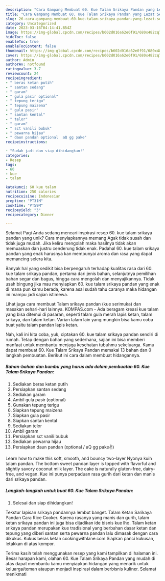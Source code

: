 ```yaml
---
description: "Cara Gampang Membuat 60. Kue Talam Srikaya Pandan yang Lezat Sekali, Sempurna"
title: "Cara Gampang Membuat 60. Kue Talam Srikaya Pandan yang Lezat Sekali, Sempurna"
slug: 26-cara-gampang-membuat-60-kue-talam-srikaya-pandan-yang-lezat-sekali-sempurna
category: Uncategorized
date: 2023-03-16T04:14:41.854Z
image: https://img-global.cpcdn.com/recipes/b602d016a62e0f91/680x482cq70/60-kue-talam-srikaya-pandan-foto-resep-utama.jpg
hideToc: false
enableToc: true
enableTocContent: false
thumbnail: https://img-global.cpcdn.com/recipes/b602d016a62e0f91/680x482cq70/60-kue-talam-srikaya-pandan-foto-resep-utama.jpg
cover: https://img-global.cpcdn.com/recipes/b602d016a62e0f91/680x482cq70/60-kue-talam-srikaya-pandan-foto-resep-utama.jpg
author: Admin
authorAv: notfound
ratingvalue: 3.7
reviewcount: 24
recipeingredient:
- " beras ketan putih"
- " santan sedang"
- " garam"
- " gula pasir optional"
- " tepung terigu"
- " tepung maizena"
- " gula pasir"
- " santan kental"
- " telor"
- " garam"
- " sct vanili bubuk"
- " pewarna hijau"
- " daun pandan optional  aQ gg pake"
recipeinstructions:

- "Sudah jadi dan siap dihidangkan!"
categories:
- Resep
tags:
- 60
- kue
- talam

katakunci: 60 kue talam 
nutrition: 250 calories
recipecuisine: Indonesian
preptime: "PT31M"
cooktime: "PT59M"
recipeyield: "3"
recipecategory: Dinner

---
```



Selamat Pagi Anda sedang mencari inspirasi resep 60. kue talam srikaya pandan yang unik? Cara menyiapkannya memang Agak tidak susah dan tidak juga mudah. Jika keliru mengolah maka hasilnya tidak akan memuaskan dan justru cenderung tidak enak. Padahal 60. kue talam srikaya pandan yang enak harusnya kan mempunyai aroma dan rasa yang dapat memancing selera kita.


Banyak hal yang sedikit bisa berpengaruh terhadap kualitas rasa dari 60. kue talam srikaya pandan, pertama dari jenis bahan, selanjutnya pemilihan bahan segar dan bagus, hingga cara mengolah dan menyajikannya. Tidak usah bingung jika mau menyiapkan 60. kue talam srikaya pandan yang enak di mana pun kamu berada, karena asal sudah tahu caranya maka hidangan ini mampu jadi sajian istimewa.

Lihat juga cara membuat Talam srikaya pandan (kue serimuka) dan masakan sehari-hari lainnya. KOMPAS.com - Ada beragam kreasi kue talam yang bisa ditemui di pasaran, seperti talam gula merah lapis ketan, talam srikaya, dan talam ketan. Varian talam lain yang mungkin bisa kamu coba buat yaitu talam pandan lapis ketan.


Nah, kali ini kita coba, yuk, ciptakan 60. kue talam srikaya pandan sendiri di rumah. Tetap dengan bahan yang sederhana, sajian ini bisa memberi manfaat untuk membantu menjaga kesehatan tubuhmu sekeluarga. Kamu dapat membuat 60. Kue Talam Srikaya Pandan memakai 13 bahan dan 0 langkah pembuatan. Berikut ini cara dalam membuat hidangannya.

<!--inarticleads1-->

##### Bahan-bahan dan bumbu yang harus ada dalam pembuatan 60. Kue Talam Srikaya Pandan:

1. Sediakan  beras ketan putih
1. Persiapkan  santan sedang
1. Sediakan  garam
1. Ambil  gula pasir (optional)
1. Gunakan  tepung terigu
1. Siapkan  tepung maizena
1. Siapkan  gula pasir
1. Siapkan  santan kental
1. Sediakan  telor
1. Ambil  garam
1. Persiapkan  sct vanili bubuk
1. Sediakan  pewarna hijau
1. Persiapkan  daun pandan (optional / aQ gg pake✌)


Learn how to make this soft, smooth, and bouncy two-layer Nyonya kuih talam pandan. The bottom sweet pandan layer is topped with flavorful and slightly savory coconut milk layer. The cake is naturally gluten-free, dairy-free, and vegan. Kue ini punya perpaduan rasa gurih dari ketan dan manis dari srikaya pandan. 

<!--inarticleads2-->

##### Langkah-langkah untuk buat 60. Kue Talam Srikaya Pandan:


1. Selesai dan siap dihidangkan!

Tekstur lapisan srikaya pandannya lembut banget. Talam Ketan Sarikaya Pandan Cara Rice Cooker. Karena rasanya yang manis dan gurih, talam ketan srikaya pandan ini juga bisa dijadikan ide bisnis kue lho. Talam ketan srikaya pandan merupakan kue tradisional yang berbahan dasar ketan dan tepung yang diberi santan serta pewarna pandan lalu dimasak dengan cara dikukus. Kukus beras ketan cookingwithlane.com Siapkan panci kukusan, letakkan di atas kompor. 

Terima kasih telah menggunakan resep yang kami tampilkan di halaman ini. Besar harapan kami, olahan 60. Kue Talam Srikaya Pandan yang mudah di atas dapat membantu kamu menyiapkan hidangan yang menarik untuk keluarga/teman ataupun menjadi inspirasi dalam berbisnis kuliner. Selamat menikmati
